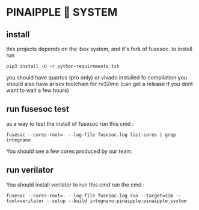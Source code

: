 # PINAIPPLE 🍍 SYSTEM 

## install 
this projects depends on the ibex system, and it's fork of fusesoc. 
to install run 

``` pip3 install -U -r python-requirements.txt ```

you should have quartus (pro only) or vivado installed fo compilation 
you should also have ariscv toolchain for rv32imc (can get a release if you dont want to wait a few hours)

## run fusesoc test 
as a way to test the install of fusesoc run this cmd : 

``` fusesoc --cores-root=. --log-file fusesoc.log list-cores | grep integnano ```

You should see a few cores produced by our team. 

## run verilator 
You should install verilator to run this cmd
run the cmd : 

``` fusesoc --cores-root=. --log-file fusesoc.log run --target=sim --tool=verilator --setup --build integnano:pinaipple:pinaipple_system ```

